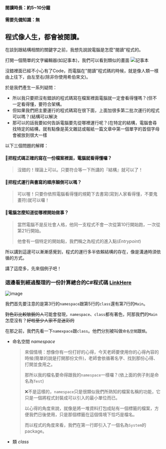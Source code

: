 #### **閱讀時長：約5~10分鐘**
#### **需要先備知識：無**

## 程式像人生，都會被閱讀。

在談到跟結構相關的關鍵字之前，我想先說說電腦是怎麼"閱讀"程式的。

打開一個簡單的文字編輯器(如記事本)，我們可以看到類似的畫面
![記事本](https://user-images.githubusercontent.com/78290201/125462071-5d41baf0-d84c-4b22-8efe-94dfe2c37ad9.png "記事本")

沒錯裡面已經不小心有了Code，而電腦在"閱讀"程式碼的時候，就是像人類一樣由上往下，由左至右(除非你使用希伯來文)。

於是我們產生一系列疑問：
- 所以我只要把沒有錯誤的程式碼寫在檔案裡面電腦就一定會看得懂嗎？(但不一定看得懂，要符合架構。
- 但如果我們把主要運行的程式碼寫在很下面，上面加很多第二批次運行的程式可以嗎？(結構可以解決
- 那可以的話我要如何告訴電腦要先從哪裡運行呢？(在特定的結構，電腦會尋找特定的結構，就有點像是英文雜誌或報紙一篇文章中第一個單字的首個字母會被放到很大一樣

以下三個問題的解釋：
#### 🔴把程式碼正確的寫在一份檔案裡面，電腦就看得懂囉？
  > 沒錯的！理論上可以。只要符合等一下所講的『結構』就可以了！

#### 🔴把程式運行與書寫的順序顛倒可以嗎？
  > 可以喔！只要你依照電腦看得懂的規範下去書寫(寫到人家看得懂，不要鬼畫符)就可以囉！

#### 🔴電腦怎麼知道從哪裡開始做事？
  > 當然電腦不是反社會人格，他同一支程式不會一次從第10行開始跑，一次從第21行開始。
  >
  > 他會有一個特定的開始點，我們稱之為程式的進入點(_Entrypoint_)

所以講到這邊可以漸漸感覺到，程式的運行多半依賴結構的存在，像是溝通時須依循的方式。

講了這麼多，先來個例子吧！
### 這邊看到經過整理的一份計算總合的C#程式碼 [LinkHere](google.com "Sum.cs")
![image](https://user-images.githubusercontent.com/78290201/125541501-e663ddb4-df3b-498b-8e6b-a82e35d4679c.png)

我們首先要注意的是第3行的`namespace`跟第5行的`class`還有第7行的`Main`。

~~對色彩比較敏銳的人~~可能會發現，`namespace`、`class`都有著色，阿那我們的`Main`怎麼沒有？~~好啦至少人家不是迷彩的~~

在那之前，我們先看一下`namexpace`跟`class`。他們分別被叫做`命名空間`跟`類`。
  - 命名空間 _namespace_
    > 來個情境：想像你有一份打好的心得，今天老師要使用你的心得內容的時候(簡單的說是打開那份文件)，老師會依循著名字、找到那份心得、打開並食用之。
    > 
    > 那所以我的檔名要命得跟我的`namespace`一樣囉？(依上面的例子則是命名為`Test`)
    > 
    > :x:不是這樣的，`namespace`只是很類似我們所熟知的檔案名稱的功能，它只是一個將程式封裝成可以引入的最小單位而已。
    > 
    > 以心得的角度來說，就像是將一堆資料打包成貼有一個標籤的檔案，方便我們日後使用，只是那個標籤在這個情境下恰巧是檔名。
    > 
    > 而以程式的角度來看，我們在第一行即引入了一個名為`System`的package。
  - 類 _class_
